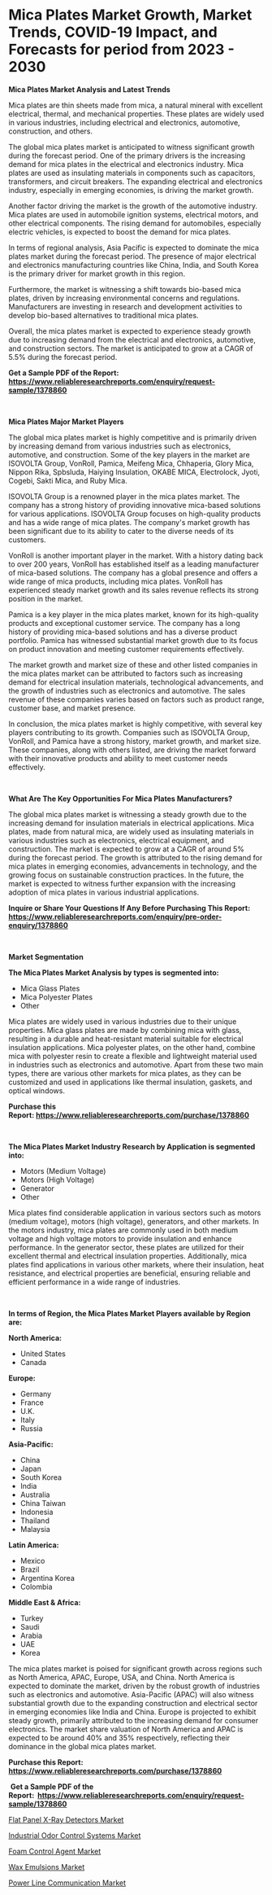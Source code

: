 <p><h1>Mica Plates Market Growth, Market Trends, COVID-19 Impact, and Forecasts for period from 2023 - 2030</h1></p><p><strong>Mica Plates Market Analysis and Latest Trends</strong></p>
<p><p>Mica plates are thin sheets made from mica, a natural mineral with excellent electrical, thermal, and mechanical properties. These plates are widely used in various industries, including electrical and electronics, automotive, construction, and others.</p><p>The global mica plates market is anticipated to witness significant growth during the forecast period. One of the primary drivers is the increasing demand for mica plates in the electrical and electronics industry. Mica plates are used as insulating materials in components such as capacitors, transformers, and circuit breakers. The expanding electrical and electronics industry, especially in emerging economies, is driving the market growth.</p><p>Another factor driving the market is the growth of the automotive industry. Mica plates are used in automobile ignition systems, electrical motors, and other electrical components. The rising demand for automobiles, especially electric vehicles, is expected to boost the demand for mica plates.</p><p>In terms of regional analysis, Asia Pacific is expected to dominate the mica plates market during the forecast period. The presence of major electrical and electronics manufacturing countries like China, India, and South Korea is the primary driver for market growth in this region.</p><p>Furthermore, the market is witnessing a shift towards bio-based mica plates, driven by increasing environmental concerns and regulations. Manufacturers are investing in research and development activities to develop bio-based alternatives to traditional mica plates.</p><p>Overall, the mica plates market is expected to experience steady growth due to increasing demand from the electrical and electronics, automotive, and construction sectors. The market is anticipated to grow at a CAGR of 5.5% during the forecast period.</p></p>
<p><strong>Get a Sample PDF of the Report:&nbsp; <a href="https://www.reliableresearchreports.com/enquiry/request-sample/1378860">https://www.reliableresearchreports.com/enquiry/request-sample/1378860</a></strong></p>
<p>&nbsp;</p>
<p><strong>Mica Plates Major Market Players</strong></p>
<p><p>The global mica plates market is highly competitive and is primarily driven by increasing demand from various industries such as electronics, automotive, and construction. Some of the key players in the market are ISOVOLTA Group, VonRoll, Pamica, Meifeng Mica, Chhaperia, Glory Mica, Nippon Rika, Spbsluda, Haiying Insulation, OKABE MICA, Electrolock, Jyoti, Cogebi, Sakti Mica, and Ruby Mica.</p><p>ISOVOLTA Group is a renowned player in the mica plates market. The company has a strong history of providing innovative mica-based solutions for various applications. ISOVOLTA Group focuses on high-quality products and has a wide range of mica plates. The company's market growth has been significant due to its ability to cater to the diverse needs of its customers.</p><p>VonRoll is another important player in the market. With a history dating back to over 200 years, VonRoll has established itself as a leading manufacturer of mica-based solutions. The company has a global presence and offers a wide range of mica products, including mica plates. VonRoll has experienced steady market growth and its sales revenue reflects its strong position in the market.</p><p>Pamica is a key player in the mica plates market, known for its high-quality products and exceptional customer service. The company has a long history of providing mica-based solutions and has a diverse product portfolio. Pamica has witnessed substantial market growth due to its focus on product innovation and meeting customer requirements effectively.</p><p>The market growth and market size of these and other listed companies in the mica plates market can be attributed to factors such as increasing demand for electrical insulation materials, technological advancements, and the growth of industries such as electronics and automotive. The sales revenue of these companies varies based on factors such as product range, customer base, and market presence.</p><p>In conclusion, the mica plates market is highly competitive, with several key players contributing to its growth. Companies such as ISOVOLTA Group, VonRoll, and Pamica have a strong history, market growth, and market size. These companies, along with others listed, are driving the market forward with their innovative products and ability to meet customer needs effectively.</p></p>
<p>&nbsp;</p>
<p><strong>What Are The Key Opportunities For Mica Plates Manufacturers?</strong></p>
<p><p>The global mica plates market is witnessing a steady growth due to the increasing demand for insulation materials in electrical applications. Mica plates, made from natural mica, are widely used as insulating materials in various industries such as electronics, electrical equipment, and construction. The market is expected to grow at a CAGR of around 5% during the forecast period. The growth is attributed to the rising demand for mica plates in emerging economies, advancements in technology, and the growing focus on sustainable construction practices. In the future, the market is expected to witness further expansion with the increasing adoption of mica plates in various industrial applications.</p></p>
<p><strong>Inquire or Share Your Questions If Any Before Purchasing This Report: <a href="https://www.reliableresearchreports.com/enquiry/pre-order-enquiry/1378860">https://www.reliableresearchreports.com/enquiry/pre-order-enquiry/1378860</a></strong></p>
<p>&nbsp;</p>
<p><strong>Market Segmentation</strong></p>
<p><strong>The Mica Plates Market Analysis by types is segmented into:</strong></p>
<p><ul><li>Mica Glass Plates</li><li>Mica Polyester Plates</li><li>Other</li></ul></p>
<p><p>Mica plates are widely used in various industries due to their unique properties. Mica glass plates are made by combining mica with glass, resulting in a durable and heat-resistant material suitable for electrical insulation applications. Mica polyester plates, on the other hand, combine mica with polyester resin to create a flexible and lightweight material used in industries such as electronics and automotive. Apart from these two main types, there are various other markets for mica plates, as they can be customized and used in applications like thermal insulation, gaskets, and optical windows.</p></p>
<p><strong>Purchase this Report:&nbsp;<a href="https://www.reliableresearchreports.com/purchase/1378860">https://www.reliableresearchreports.com/purchase/1378860</a></strong></p>
<p>&nbsp;</p>
<p><strong>The Mica Plates Market Industry Research by Application is segmented into:</strong></p>
<p><ul><li>Motors (Medium Voltage)</li><li>Motors (High Voltage)</li><li>Generator</li><li>Other</li></ul></p>
<p><p>Mica plates find considerable application in various sectors such as motors (medium voltage), motors (high voltage), generators, and other markets. In the motors industry, mica plates are commonly used in both medium voltage and high voltage motors to provide insulation and enhance performance. In the generator sector, these plates are utilized for their excellent thermal and electrical insulation properties. Additionally, mica plates find applications in various other markets, where their insulation, heat resistance, and electrical properties are beneficial, ensuring reliable and efficient performance in a wide range of industries.</p></p>
<p>&nbsp;</p>
<p><strong>In terms of Region, the Mica Plates Market Players available by Region are:</strong></p>
<p>
    <p> <strong> North America: </strong>
        <ul>
            <li>United States</li>
            <li>Canada</li>
        </ul>
        </p> 
    <p> <strong> Europe: </strong>
        <ul>
            <li>Germany</li>
            <li>France</li>
            <li>U.K.</li>
            <li>Italy</li>
            <li>Russia</li>
        </ul>
        </p> 
    <p> <strong> Asia-Pacific: </strong>
        <ul>
            <li>China</li>
            <li>Japan</li>
            <li>South Korea</li>
            <li>India</li>
            <li>Australia</li>
            <li>China Taiwan</li>
            <li>Indonesia</li>
            <li>Thailand</li>
            <li>Malaysia</li>
        </ul>
        </p> 
    <p> <strong> Latin America: </strong>
        <ul>
            <li>Mexico</li>
            <li>Brazil</li>
            <li>Argentina Korea</li>
            <li>Colombia</li>
        </ul>
        </p> 
    <p> <strong> Middle East & Africa: </strong>
        <ul>
            <li>Turkey</li>
            <li>Saudi</li>
            <li>Arabia</li>
            <li>UAE</li>
            <li>Korea</li>
        </ul>
    </p>
    </p>
<p><p>The mica plates market is poised for significant growth across regions such as North America, APAC, Europe, USA, and China. North America is expected to dominate the market, driven by the robust growth of industries such as electronics and automotive. Asia-Pacific (APAC) will also witness substantial growth due to the expanding construction and electrical sector in emerging economies like India and China. Europe is projected to exhibit steady growth, primarily attributed to the increasing demand for consumer electronics. The market share valuation of North America and APAC is expected to be around 40% and 35% respectively, reflecting their dominance in the global mica plates market.</p></p>
<p><strong>Purchase this Report: <a href="https://www.reliableresearchreports.com/purchase/1378860">https://www.reliableresearchreports.com/purchase/1378860</a></strong></p>
<p>&nbsp;<strong>Get a Sample PDF of the Report:&nbsp;&nbsp;<a href="https://www.reliableresearchreports.com/enquiry/request-sample/1378860">https://www.reliableresearchreports.com/enquiry/request-sample/1378860</a></strong></p>
<p><strong></strong></p>
<p><p><a href="https://medium.com/@fosterfahey1016/flat-panel-x-ray-detectors-market-trends-forecast-and-competitive-analysis-to-2030-3edb178d76b8">Flat Panel X-Ray Detectors Market</a></p><p><a href="https://medium.com/@joanacasper19/industrial-odor-control-systems-market-size-cagr-trends-2024-2030-d52bab3dc91f">Industrial Odor Control Systems Market</a></p><p><a href="https://github.com/aashishrp/Market-Research-Report-List-1/blob/main/foam-control-agent-market.md">Foam Control Agent Market</a></p><p><a href="https://github.com/rahu1506/Market-Research-Report-List-1/blob/main/wax-emulsions-market.md">Wax Emulsions Market</a></p><p><a href="https://medium.com/@irmaabshire/decoding-power-line-communication-market-metrics-market-share-trends-and-growth-patterns-58c86fbf323e">Power Line Communication Market</a></p></p>